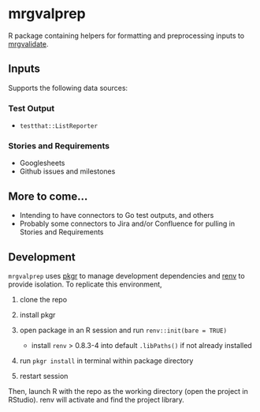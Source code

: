 # mrgvalprep
R package containing helpers for formatting and preprocessing inputs to [mrgvalidate](https://github.com/metrumresearchgroup/mrgvalidate).

## Inputs
Supports the following data sources:

### Test Output

* `testthat::ListReporter`

### Stories and Requirements

* Googlesheets
* Github issues and milestones

## More to come...

* Intending to have connectors to Go test outputs, and others
* Probably some connectors to Jira and/or Confluence for pulling in Stories and Requirements

## Development

`mrgvalprep` uses [pkgr](https://github.com/metrumresearchgroup/pkgr) to manage 
development dependencies and [renv](https://rstudio.github.io/renv/) to provide 
isolation. To replicate this environment, 

1. clone the repo

2. install pkgr

3. open package in an R session and run `renv::init(bare = TRUE)` 
   - install `renv` > 0.8.3-4 into default `.libPaths()` if not already installed

3. run `pkgr install` in terminal within package directory

4. restart session

Then, launch R with the repo as the working directory (open the project in 
RStudio). renv will activate and find the project library.
